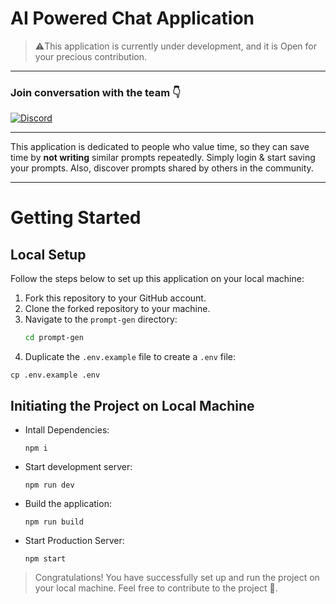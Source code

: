 # AI Powered Chat Application

> ⚠️This application is currently under development, and it is Open for your precious contribution.

---

### Join conversation with the team 👇  
[![Discord](https://img.shields.io/discord/807214956357484583?color=blue&label=Discord%20Server&logo=Cold%20Spin%20Server&style=for-the-badge)](https://discord.gg/xR6qCrU8mu)

---

This application is dedicated to people who value time, so they can save time by **not writing** similar prompts repeatedly. Simply login & start saving your prompts. Also, discover prompts shared by others in the community.

---

# Getting Started

## Local Setup
Follow the steps below to set up this application on your local machine:
1. Fork this repository to your GitHub account.
2. Clone the forked repository to your machine.
3. Navigate to the `prompt-gen` directory:
   ```bash
   cd prompt-gen
   ```
4.	Duplicate the `.env.example` file to create a `.env` file:
   ```
   cp .env.example .env
   ```
## Initiating the Project on Local Machine
- Intall Dependencies:
    ```
    npm i
    ```
- Start development server:
    ```
    npm run dev
    ```
- Build the application:
    ```
    npm run build
    ```
- Start Production Server:
    ```
    npm start
    ```

> Congratulations! You have successfully set up and run the project on your local machine. Feel free to contribute to the project 🤗.
